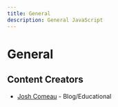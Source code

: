 ```yaml
---
title: General
description: General JavaScript
---
```


# General

## Content Creators

- [Josh Comeau](https://www.joshwcomeau.com/) - Blog/Educational

